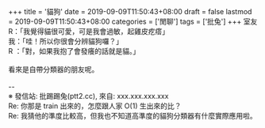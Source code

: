+++
title = '貓狗'
date = 2019-09-09T11:50:43+08:00
draft = false
lastmod = 2019-09-09T11:50:43+08:00
categories = ['閒聊']
tags = ['批兔']
+++
室友 R：「我覺得貓很可愛，可是我會過敏，起雞皮疙瘩」<br>
我：「哇！所以你很會分辨貓狗囉？」<br>
R ：「對，如果我抱了會發癢的話就是貓。」<br>
<br>
看來是自帶分類器的朋友呢。<br>
<br>
--<br>
※ 發信站: 批踢踢兔(ptt2.cc), 來自: xxx.xxx.xxx.xxx<br>
Re: 你那是 train 出來的，怎麼跟人家 O(1) 生出來的比？<br>
Re: 我猜他的準度比較高，但我也不知道高準度的貓狗分類器有什麼實際應用啦。<br>
